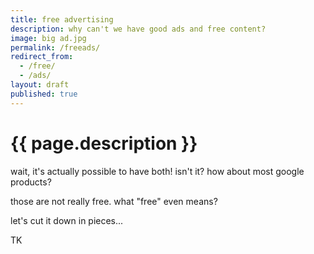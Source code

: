 ```yaml
---
title: free advertising
description: why can't we have good ads and free content?
image: big ad.jpg
permalink: /freeads/
redirect_from:
  - /free/
  - /ads/
layout: draft
published: true
---
```


# {{ page.description }}

wait, it's actually possible to have both! isn't it? how about most google products?

those are not really free. what "free" even means?

let's cut it down in pieces...

TK
